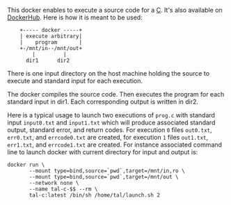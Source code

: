 This docker enables to execute a source code for a [C](https://en.wikipedia.org/wiki/C_(programming_language)). It's also available on [DockerHub](https://hub.docker.com/r/fderepas/tal-c). Here is how it is meant to be used:

```
    +----- docker -----+
    | execute arbitrary|
    |    program       |
    +-/mnt/in--/mnt/out+
        |         |
      dir1      dir2   
```
There is one input directory on the host machine holding the source to execute and standard input for each execution.

The docker compiles the source code. Then executes the program for each standard input in dir1. Each corresponding output is written in dir2.

Here is a typical usage to launch two executions of ```prog.c``` with standard input ```input0.txt``` and ```input1.txt``` which will produce  associated standard output, standard error, and return codes. For execution ```0``` files ```out0.txt```, ```err0.txt```, and ```errcode0.txt``` are created, for execution ```1``` files ```out1.txt```, ```err1.txt```, and ```errcode1.txt``` are created. For instance associated command line to launch docker with current directory for input and output is:
```
docker run \
       --mount type=bind,source=`pwd`,target=/mnt/in,ro \
       --mount type=bind,source=`pwd`,target=/mnt/out \
       --network none \
       --name tal-c-$$ --rm \
       tal-c:latest /bin/sh /home/tal/launch.sh 2
```